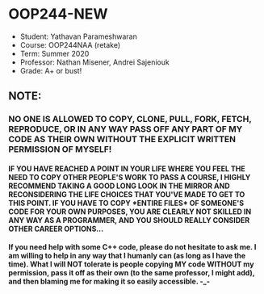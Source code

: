 # OOP244-NEW

* Student:    Yathavan Parameshwaran
* Course:     OOP244NAA (retake)
* Term:       Summer 2020
* Professor:  Nathan Misener, Andrei Sajeniouk
* Grade:      A+ or bust!

## NOTE:

### NO ONE IS ALLOWED TO COPY, CLONE, PULL, FORK, FETCH, REPRODUCE, OR IN ANY WAY PASS OFF ANY PART OF **MY** CODE AS THEIR OWN WITHOUT THE EXPLICIT WRITTEN PERMISSION OF MYSELF! 

#### IF YOU HAVE REACHED A POINT IN YOUR LIFE WHERE YOU FEEL THE NEED TO COPY OTHER PEOPLE'S WORK TO PASS A COURSE, I HIGHLY RECOMMEND TAKING A GOOD LONG LOOK IN THE MIRROR AND RECONSIDERING THE LIFE CHOICES THAT YOU'VE MADE TO GET TO THIS POINT. IF YOU HAVE TO COPY \*ENTIRE FILES\* OF SOMEONE'S CODE FOR YOUR OWN PURPOSES, YOU ARE CLEARLY NOT SKILLED IN ANY WAY AS A PROGRAMMER, AND YOU SHOULD REALLY CONSIDER OTHER CAREER OPTIONS...

#### If you need help with some C++ code, please do not hesitate to ask me. I am willing to help in any way that I humanly can (as long as I have the time). What I will NOT tolerate is people copying MY code WITHOUT my permission, pass it off as their own (to the same professor, I might add), and then blaming me for making it so easily accessible. -_-
